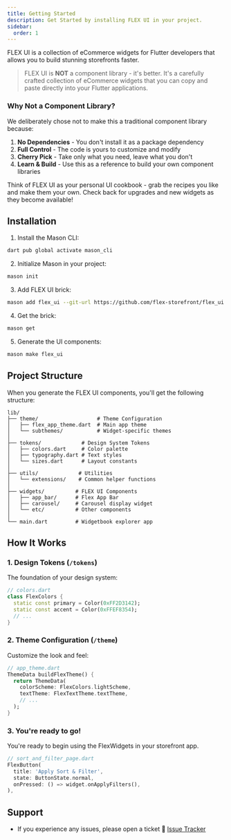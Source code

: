 ```yaml
---
title: Getting Started
description: Get Started by installing FLEX UI in your project.
sidebar:
  order: 1
---
```


FLEX UI is a collection of eCommerce widgets for Flutter developers that allows you to build stunning storefronts faster.

> FLEX UI is **NOT** a component library - it's better. It's a carefully crafted collection of eCommerce widgets that you can copy and paste directly into your Flutter applications.

### Why Not a Component Library?

We deliberately chose not to make this a traditional component library because:

1. **No Dependencies** - You don't install it as a package dependency
2. **Full Control** - The code is yours to customize and modify
3. **Cherry Pick** - Take only what you need, leave what you don't
4. **Learn & Build** - Use this as a reference to build your own component libraries

Think of FLEX UI as your personal UI cookbook - grab the recipes you like and make them your own. Check back for upgrades and new widgets as they become available!

## Installation

1. Install the Mason CLI:
```bash
dart pub global activate mason_cli
```

2. Initialize Mason in your project:
```bash
mason init
```

3. Add FLEX UI brick:
```bash
mason add flex_ui --git-url https://github.com/flex-storefront/flex_ui --git-path /brick
```

4. Get the brick:
```bash
mason get
```

5. Generate the UI components:
```bash
mason make flex_ui
```

## Project Structure

When you generate the FLEX UI components, you'll get the following structure:

```
lib/
├── theme/                   # Theme Configuration
│   ├── flex_app_theme.dart  # Main app theme
│   └── subthemes/           # Widget-specific themes
│
├── tokens/             # Design System Tokens
│   ├── colors.dart     # Color palette
│   ├── typography.dart # Text styles
│   └── sizes.dart      # Layout constants
│
├── utils/             # Utilities
│   └── extensions/    # Common helper functions
│
├── widgets/          # FLEX UI Components
│   ├── app_bar/      # Flex App Bar
│   ├── carousel/     # Carousel display widget
│   └── etc/          # Other components
│
└── main.dart         # Widgetbook explorer app
```

## How It Works

### 1. Design Tokens (`/tokens`)
The foundation of your design system:
```dart
// colors.dart
class FlexColors {
  static const primary = Color(0xFF2D3142);
  static const accent = Color(0xFFEF8354);
  // ...
}
```

### 2. Theme Configuration (`/theme`)
Customize the look and feel:
```dart
// app_theme.dart
ThemeData buildFlexTheme() {
  return ThemeData(
    colorScheme: FlexColors.lightScheme,
    textTheme: FlexTextTheme.textTheme,
    // ...
  );
}
```

### 3. You're ready to go!
You're ready to begin using the FlexWidgets in your storefront app.
```dart
// sort_and_filter_page.dart
FlexButton(
  title: 'Apply Sort & Filter',
  state: ButtonState.normal,
  onPressed: () => widget.onApplyFilters(),
),
```

## Support

- If you experience any issues, please open a ticket 🐛 [Issue Tracker](https://github.com/flex-storefront/flex_ui/issues)
